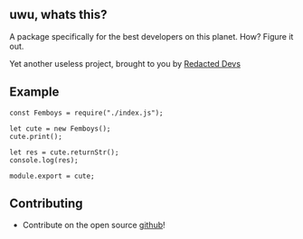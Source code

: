 ## uwu, whats this?

A package specifically for the best developers on this planet. How? Figure it out.

Yet another useless project, brought to you by [Redacted Devs](https://tritan.gg)

## Example

```
const Femboys = require("./index.js");

let cute = new Femboys();
cute.print();

let res = cute.returnStr();
console.log(res);

module.export = cute;
```

## Contributing

- Contribute on the open source [github](https://github.com/Team-Tritan/Femboys)!
